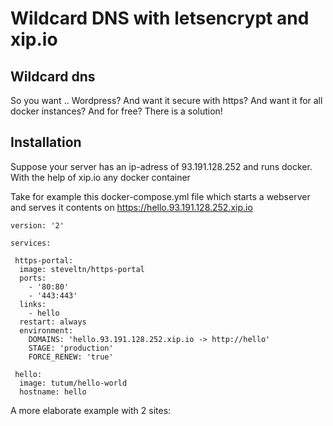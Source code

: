 # Wildcard DNS with letsencrypt and xip.io

## Wildcard dns

So you want .. Wordpress? And want it secure with https? And want it for all docker instances? And for free? 
There is a solution!

## Installation

Suppose your server has an ip-adress of 93.191.128.252 and runs docker. With the help of xip.io any docker container 

Take for example this docker-compose.yml file which starts a webserver and serves it contents on https://hello.93.191.128.252.xip.io
```
version: '2'

services:

 https-portal:
  image: steveltn/https-portal
  ports:
    - '80:80'
    - '443:443'
  links:
    - hello
  restart: always
  environment:
    DOMAINS: 'hello.93.191.128.252.xip.io -> http://hello'
    STAGE: 'production'
    FORCE_RENEW: 'true'

 hello:
  image: tutum/hello-world
  hostname: hello
```

A more elaborate example with 2 sites:
```

```
